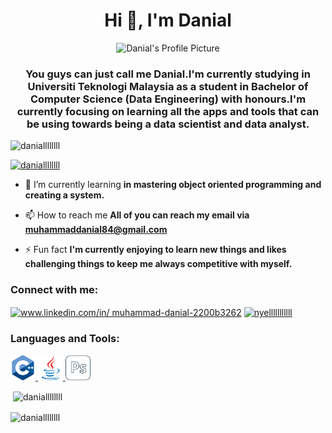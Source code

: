 <h1 align="center">Hi 👋, I'm Danial</h1>

<p align="center">
  <img src="" alt="Danial's Profile Picture" width="200" height="200"/>
</p>

<h3 align="center">You guys can just call me Danial.I'm currently studying in Universiti Teknologi Malaysia as a student in Bachelor of Computer Science (Data Engineering) with honours.I'm currently focusing on learning all the apps and tools that can be using towards being a data scientist and data analyst.</h3>

<p align="left"> <img src="https://komarev.com/ghpvc/?username=daniallllllll&label=Profile%20views&color=0e75b6&style=flat" alt="daniallllllll" /> </p>

<p align="left"> <a href="https://github.com/ryo-ma/github-profile-trophy"><img src="https://github-profile-trophy.vercel.app/?username=daniallllllll" alt="daniallllllll" /></a> </p>

- 🌱 I’m currently learning **in mastering object oriented programming and creating a system.**

- 📫 How to reach me **All of you can reach my email via muhammaddanial84@gmail.com**

- ⚡ Fun fact **I'm currently enjoying to learn new things and likes challenging things to keep me always competitive with myself.**

<h3 align="left">Connect with me:</h3>
<p align="left">
<a href="https://linkedin.com/in/www.linkedin.com/in/ muhammad-danial-2200b3262" target="blank"><img align="center" src="https://raw.githubusercontent.com/rahuldkjain/github-profile-readme-generator/master/src/images/icons/Social/linked-in-alt.svg" alt="www.linkedin.com/in/ muhammad-danial-2200b3262" height="30" width="40" /></a>
<a href="https://instagram.com/nyelllllllllll" target="blank"><img align="center" src="https://raw.githubusercontent.com/rahuldkjain/github-profile-readme-generator/master/src/images/icons/Social/instagram.svg" alt="nyelllllllllll" height="30" width="40" /></a>
</p>

<h3 align="left">Languages and Tools:</h3>
<p align="left"> <a href="https://www.w3schools.com/cpp/" target="_blank" rel="noreferrer"> <img src="https://raw.githubusercontent.com/devicons/devicon/master/icons/cplusplus/cplusplus-original.svg" alt="cplusplus" width="40" height="40"/> </a> <a href="https://www.java.com" target="_blank" rel="noreferrer"> <img src="https://raw.githubusercontent.com/devicons/devicon/master/icons/java/java-original.svg" alt="java" width="40" height="40"/> </a> <a href="https://www.photoshop.com/en" target="_blank" rel="noreferrer"> <img src="https://raw.githubusercontent.com/devicons/devicon/master/icons/photoshop/photoshop-line.svg" alt="photoshop" width="40" height="40"/> </a> </p>

<p>&nbsp;<img align="center" src="https://github-readme-stats.vercel.app/api?username=daniallllllll&show_icons=true&locale=en" alt="daniallllllll" /></p>

<p><img align="center" src="https://github-readme-streak-stats.herokuapp.com/?user=daniallllllll&" alt="daniallllllll" /></p>
